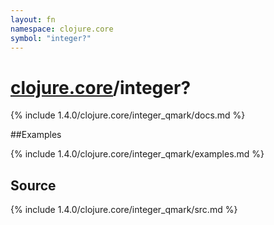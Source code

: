```yaml
---
layout: fn
namespace: clojure.core
symbol: "integer?"
---
```


# [clojure.core](../)/integer?

{% include 1.4.0/clojure.core/integer_qmark/docs.md %}

##Examples

{% include 1.4.0/clojure.core/integer_qmark/examples.md %}
## Source
{% include 1.4.0/clojure.core/integer_qmark/src.md %}

